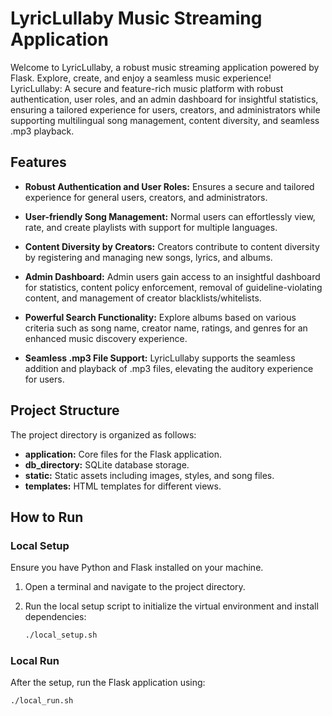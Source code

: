 # LyricLullaby Music Streaming Application

Welcome to LyricLullaby, a robust music streaming application powered by Flask. Explore, create, and enjoy a seamless music experience!<br>
LyricLullaby: A secure and feature-rich music platform with robust authentication, user roles, and an admin dashboard for insightful statistics, ensuring a tailored experience for users, creators, and administrators while supporting multilingual song management, content diversity, and seamless .mp3 playback.

## Features

- **Robust Authentication and User Roles:**
  Ensures a secure and tailored experience for general users, creators, and administrators.

- **User-friendly Song Management:**
  Normal users can effortlessly view, rate, and create playlists with support for multiple languages.

- **Content Diversity by Creators:**
  Creators contribute to content diversity by registering and managing new songs, lyrics, and albums.

- **Admin Dashboard:**
  Admin users gain access to an insightful dashboard for statistics, content policy enforcement, removal of guideline-violating content, and management of creator blacklists/whitelists.

- **Powerful Search Functionality:**
  Explore albums based on various criteria such as song name, creator name, ratings, and genres for an enhanced music discovery experience.

- **Seamless .mp3 File Support:**
  LyricLullaby supports the seamless addition and playback of .mp3 files, elevating the auditory experience for users.

## Project Structure

The project directory is organized as follows:

- **application:** Core files for the Flask application.
- **db_directory:** SQLite database storage.
- **static:** Static assets including images, styles, and song files.
- **templates:** HTML templates for different views.

## How to Run

### Local Setup
Ensure you have Python and Flask installed on your machine.

1. Open a terminal and navigate to the project directory.
2. Run the local setup script to initialize the virtual environment and install dependencies:

    ```bash
    ./local_setup.sh
    ```

### Local Run
After the setup, run the Flask application using:

```bash
./local_run.sh
